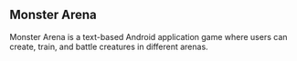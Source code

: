 ## Monster Arena

Monster Arena is a text-based Android application game where users can create, train, and battle creatures in different arenas.
